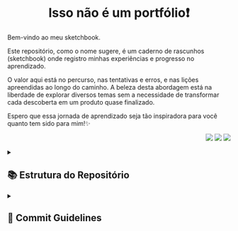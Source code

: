 <div align="center">
  
  # Isso não é um portfólio❗
  
  <div align="left">
      <p> 
          Bem-vindo ao meu sketchbook. 
      </p>
      <p>
          Este repositório, como o nome sugere, é um caderno de rascunhos (sketchbook) onde registro minhas experiências e progresso no aprendizado. 
      </p>
      <p>
         O valor aqui está no percurso, nas tentativas e erros, e nas lições apreendidas ao longo do caminho. A beleza desta abordagem está na liberdade de explorar 
         diversos temas sem a necessidade de transformar cada descoberta em um produto quase finalizado.
      </p>
      <p>
         Espero que essa jornada de aprendizado seja tão inspiradora para você quanto tem sido para mim!✨
      </p>
  </div>
  
  <p align="right">
    <img src="https://img.shields.io/badge/Status-Sempre_Em_Desenvolvimento-red"/>
    <img src="https://img.shields.io/badge/Foco-Aprendizado-green"/>
    <img src="https://img.shields.io/badge/Tipo-Sketchbook-blue"/>
  </p>

</div>

<details>
  <summary> 
    <h2> 📚 Estrutura do Repositório</h2>
  </summary>
  
  Não é por ser rascunho que é bagunçado: A organizado aqui é por pastas de diferentes temas e dentro dos temas podem existir diferentes tecnologias.
  | 📂 Pasta | 📄 Descrição |
  |----------|--------------|
  | <a href="https://www.google.com" target="_blank">Autenticação e Tokens</a> | Estudos sobre segurança e autenticação |
  | <a href="#" target="_blank">Performance de APIs</a> | Otimização e performance |
  | <a href="#" target="_blank">Algoritmos</a> | Implementações e estudos algorítmicos |

</details>

<details>
  <summary>
    <h2>📝 Commit Guidelines</h2>
  </summary>
  
  Em alguns casos, anotações e descobertas sobre o processo são feitas em commits para documentar de forma prática o processo de aprendizado.
   
      📚 docs: para documentação
    
      🔧 fix: para correções
   
      ✨ feat: para novos recursos
    
      🧪 test: para testes
 
</details>
